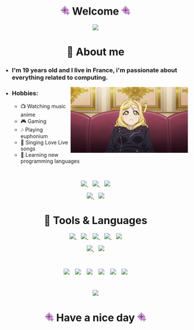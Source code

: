 <!-- Welcome -->
<h1 align="center">
  <img src="assets/ohara.png" width="24"> Welcome <img src="assets/ohara.png" width="24">
</h1>

<p align="center">
  <img src="assets/mijukudreamer.gif">
</p>

<!-- About me -->
<h1 align="center">💜 About me</h1>

<ul>
    <li>
        <h3>I'm 19 years old and I live in France, i'm passionate about everything related to computing.</h3>
    </li>
    <img align="right" src="assets/wink.gif">
    <li>
        <h3>Hobbies:</h3>
        <ul>
            <li>📺 Watching music anime</li>
            <li>🎮 Gaming</li>
            <li>🎶 Playing euphonium</li>
            <li>🎤 Singing Love Live songs</li>
            <li>📖 Learning new programming languages</li>
        </ul>
    </li>
</ul>

<br>

<p align="center">
  <a href="https://twitter.com/PZeide" target="_blank">
    <img src="https://img.shields.io/badge/Twitter-1DA1F2?style=for-the-badge&logo=Twitter&logoColor=white&label=PZeide">
  </a>
  &nbsp;&nbsp;
  <a href="https://steamcommunity.com/id/zeidecs" target="_blank">
    <img src="https://img.shields.io/badge/Steam-000000?style=for-the-badge&logo=Steam&logoColor=white&label=PZeide">
  </a>
  &nbsp;&nbsp;
  <img src="https://img.shields.io/badge/Discord-5865F2?style=for-the-badge&logo=Discord&logoColor=white&label=Zeide%230001">
</p>

<p align="center">
  <a href="https://www.twitch.tv/pzeide" target="_blank">
    <img src="https://img.shields.io/badge/Twitch-9146FF?style=for-the-badge&logo=Twitch&logoColor=white&label=PZeide">
  </a>
  &nbsp;&nbsp;
  <a href="https://anilist.com/user/zeide" target="_blank">
    <img src="https://img.shields.io/badge/AniList-02A9FF?style=for-the-badge&logo=AniList&logoColor=white&label=PZeide">
  </a>
</p>

<!-- Tools & Languages -->
<h1 align="center">💜 Tools & Languages</h1>

<!-- Tools -->
<p align="center">
  <a href="https://www.jetbrains.com/idea" target="_blank">
    <img src="https://img.shields.io/badge/IntelliJIDEA-000000?style=for-the-badge&logo=intellij-idea&logoColor=white">
  </a>
  &nbsp;&nbsp;
  <a href="https://www.jetbrains.com/rider" target="_blank">
    <img src="https://img.shields.io/badge/Rider-000000?style=for-the-badge&logo=Rider&logoColor=white">
  </a>
  &nbsp;&nbsp;
  <a href="https://www.jetbrains.com/pycharm" target="_blank">
    <img src="https://img.shields.io/badge/PyCharm-000000?&style=for-the-badge&logo=PyCharm&logoColor=white">
  </a>
  &nbsp;&nbsp;
  <a href="https://www.jetbrains.com/clion" target="_blank">
    <img src="https://img.shields.io/badge/CLion-000000?style=for-the-badge&logo=clion&logoColor=white">
  </a>
  &nbsp;&nbsp;
  <a href="https://www.jetbrains.com/phpstorm" target="_blank">
    <img src="https://img.shields.io/badge/PHPStorm-000000?style=for-the-badge&logo=phpstorm&logoColor=white">
  </a>
</p>

<p align="center">
  <a href="https://visualstudio.microsoft.com" target="_blank">
    <img src="https://img.shields.io/badge/Visual_Studio-5C2D91?style=for-the-badge&logo=visual%20studio&logoColor=white">
  </a>
  &nbsp;&nbsp;
  <a href="https://code.visualstudio.com">
    <img src="https://img.shields.io/badge/Visual_Studio_Code-0078D4?style=for-the-badge&logo=visual%20studio%20code&logoColor=white">
  </a>
</p>

<br>

<!-- Languages & Frameworks -->
<p align="center">
  <img src="https://img.shields.io/badge/Kotlin-0095D5?&style=for-the-badge&logo=kotlin&logoColor=white">
  &nbsp;&nbsp;
  <img src="https://img.shields.io/badge/Java-ED8B00?style=for-the-badge&logo=java&logoColor=white">
  &nbsp;&nbsp;
  <img src="https://img.shields.io/badge/C%23-239120?style=for-the-badge&logo=c-sharp&logoColor=white">
  &nbsp;&nbsp;
  <img src="https://img.shields.io/badge/TypeScript-007ACC?style=for-the-badge&logo=typescript&logoColor=white">
  &nbsp;&nbsp;
  <img src="https://img.shields.io/badge/C%2B%2B-00599C?style=for-the-badge&logo=c%2B%2B&logoColor=white">
  &nbsp;&nbsp;
  <img src="https://img.shields.io/badge/Lua-2C2D72?style=for-the-badge&logo=lua&logoColor=white">
</p>

<!-- Mari Ohara -->
<h1></h1>

<p align="center">
  <img src="assets/letsgo.gif">
</p>

<h1 align="center">
  <img src="assets/ohara.png" width="24"> Have a nice day <img src="assets/ohara.png" width="24">
</h1>
